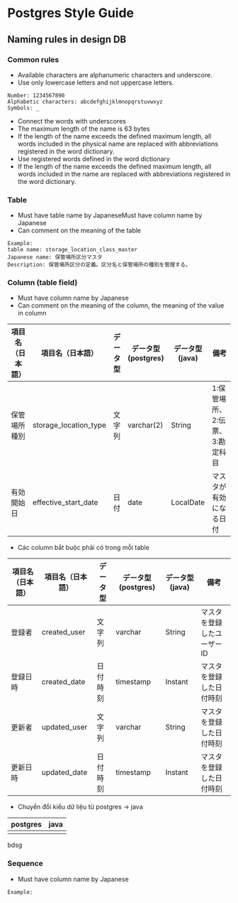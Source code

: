 # Postgres Style Guide

## Naming rules in design DB

### Common rules

- Available characters are alphanumeric characters and underscore.
- Use only lowercase letters and not uppercase letters.

```text
Number: 1234567890
Alphabetic characters: abcdefghijklmnopqrstuvwxyz
Symbols: _
```

- Connect the words with underscores
- The maximum length of the name is 63 bytes
- If the length of the name exceeds the defined maximum length, all words included in the physical name are replaced with abbreviations registered in the word dictionary.
- Use registered words defined in the word dictionary
- If the length of the name exceeds the defined maximum length, all words included in the name are replaced with abbreviations registered in the word dictionary.

### Table

- Must have table name by JapaneseMust have column name by Japanese
- Can comment on the meaning of the table

```text
Example:
table name: storage_location_class_master
Japanese name: 保管場所区分マスタ
Description: 保管場所区分の定義。区分名と保管場所の種別を管理する。
```

### Column (table field)

- Must have column name by Japanese
- Can comment on the meaning of the column, the meaning of the value in column

| 項目名（日本語） | 項目名（日本語）              | データ型 | データ型(postgres) | データ型 (java) | 備考                 |
| ------------- | --------------------- | ---- | -------------- | ----------- | ------------------ |
| 保管場所種別   | storage_location_type | 文字列  | varchar(2)     | String      | 1:保管場所、2:伝票、3:勘定科目 |
| 有効開始日    | effective_start_date  | 日付   | date           | LocalDate   | マスタが有効になる日付        |

- Các column bắt buộc phải có trong mỗi table

| 項目名（日本語） | 項目名（日本語）     | データ型 | データ型(postgres) | データ型(java) | 備考             |
| -------- | ------------ | ---- | -------------- | ---------- | -------------- |
| 登録者      | created_user | 文字列  | varchar        | String     | マスタを登録したユーザーID |
| 登録日時     | created_date | 日付時刻 | timestamp      | Instant    | マスタを登録した日付時刻   |
| 更新者      | updated_user | 文字列  | varchar        | String     | マスタを登録した日付時刻   |
| 更新日時     | updated_date | 日付時刻 | timestamp      | Instant    | マスタを登録した日付時刻   |

- Chuyển đổi kiểu dữ liệu từ postgres -> java

| postgres | java |
| -------- | ---- |
|          |      |

   bdsg

### Sequence

- Must have column name by Japanese

```text
Example:
```
